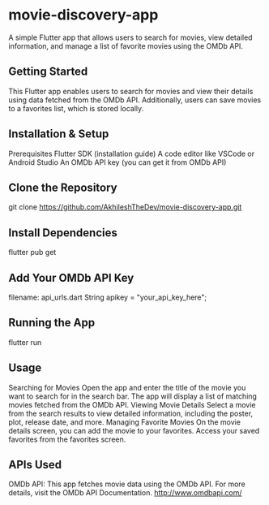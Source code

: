 # movie-discovery-app

A simple Flutter app that allows users to search for movies, view detailed information, and manage a list of favorite movies using the OMDb API.

## Getting Started

This Flutter app enables users to search for movies and view their details using data fetched from the OMDb API. Additionally, users can save movies to a favorites list, which is stored locally.

## Installation & Setup

Prerequisites
Flutter SDK (installation guide)
A code editor like VSCode or Android Studio
An OMDb API key (you can get it from OMDb API)


## Clone the Repository

git clone https://github.com/AkhileshTheDev/movie-discovery-app.git

## Install Dependencies

flutter pub get

## Add Your OMDb API Key

filename:  api_urls.dart
String apikey = "your_api_key_here";

## Running the App

flutter run

## Usage

Searching for Movies
Open the app and enter the title of the movie you want to search for in the search bar.
The app will display a list of matching movies fetched from the OMDb API.
Viewing Movie Details
Select a movie from the search results to view detailed information, including the poster, plot, release date, and more.
Managing Favorite Movies
On the movie details screen, you can add the movie to your favorites.
Access your saved favorites from the favorites screen.

## APIs Used

OMDb API: This app fetches movie data using the OMDb API. For more details, visit the OMDb API Documentation.
http://www.omdbapi.com/
